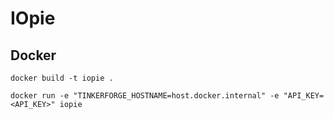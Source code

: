 # IOpie

## Docker
`docker build -t iopie .`

`docker run -e "TINKERFORGE_HOSTNAME=host.docker.internal" -e "API_KEY=<API_KEY>" iopie`